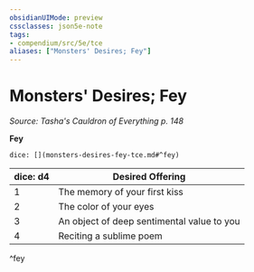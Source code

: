 ```yaml
---
obsidianUIMode: preview
cssclasses: json5e-note
tags:
- compendium/src/5e/tce
aliases: ["Monsters' Desires; Fey"]
---
```

# Monsters' Desires; Fey
*Source: Tasha's Cauldron of Everything p. 148* 

**Fey**

`dice: [](monsters-desires-fey-tce.md#^fey)`

| dice: d4 | Desired Offering |
|----------|------------------|
| 1 | The memory of your first kiss |
| 2 | The color of your eyes |
| 3 | An object of deep sentimental value to you |
| 4 | Reciting a sublime poem |
^fey